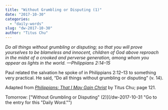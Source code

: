 ```yaml
---
title: "Without Grumbling or Disputing (1)"
date: "2017-10-30"
categories: 
  - "daily-words"
slug: "dw-2017-10-30"
author: "Titus Chu"
---
```


_Do all things without grumbling or disputing; so that you will prove yourselves to be blameless and innocent, children of God above reproach in the midst of a crooked and perverse generation, among whom you appear as lights in the world._ _—Philippians 2:14–15_

Paul related the salvation he spoke of in Philippians 2:12–13 to something very practical. He said, “Do all things without grumbling or disputing” (v. 14).

Adapted from _[Philippians: That I May Gain Christ](/book-philippians "Go to the listing for this book.")_ by Titus Chu; page 121.

Tomorrow: ["Without Grumbling or Disputing" (2)](/dw-2017-10-31 "Go to the entry for this "Daily Word."")
